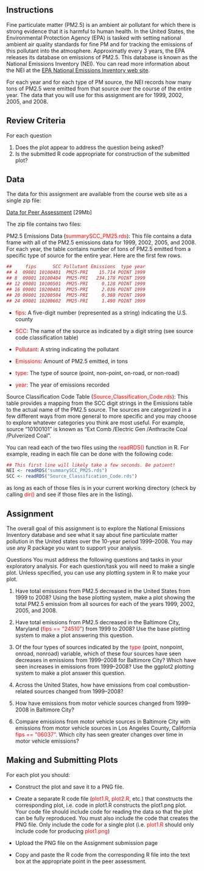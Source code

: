 ## Instructions
Fine particulate matter (PM2.5) is an ambient air pollutant for which there is strong evidence that it is harmful to human health. In the United States, the Environmental Protection Agency (EPA) is tasked with setting national ambient air quality standards for fine PM and for tracking the emissions of this pollutant into the atmosphere. Approximatly every 3 years, the EPA releases its database on emissions of PM2.5. This database is known as the National Emissions Inventory (NEI). You can read more information about the NEI at the [EPA National Emissions Inventory web site][1].

For each year and for each type of PM source, the NEI records how many tons of PM2.5 were emitted from that source over the course of the entire year. The data that you will use for this assignment are for 1999, 2002, 2005, and 2008.



## Review Criteria
For each question

1. Does the plot appear to address the question being asked?
2. Is the submitted R code appropriate for construction of the submitted plot?

## Data
The data for this assignment are available from the course web site as a single zip file:

[Data for Peer Assessment][data_link] [29Mb]

The zip file contains two files:


PM2.5 Emissions Data (<red>summarySCC_PM25.rds</red>): 
This file contains a data frame with all of the PM2.5 emissions data for 1999, 2002, 2005, and 2008. For each year, the table contains number of tons of PM2.5 emitted from a specific type of source for the entire year. Here are the first few rows.

```r
##     fips      SCC Pollutant Emissions  type year
## 4  09001 10100401  PM25-PRI    15.714 POINT 1999
## 8  09001 10100404  PM25-PRI   234.178 POINT 1999
## 12 09001 10100501  PM25-PRI     0.128 POINT 1999
## 16 09001 10200401  PM25-PRI     2.036 POINT 1999
## 20 09001 10200504  PM25-PRI     0.388 POINT 1999
## 24 09001 10200602  PM25-PRI     1.490 POINT 1999
```

- <red>fips</red>: A five-digit number (represented as a string) indicating the U.S. county

- <red>SCC</red>: The name of the source as indicated by a digit string (see source code classification table)

- <red>Pollutant</red>: A string indicating the pollutant

- <red>Emissions</red>: Amount of PM2.5 emitted, in tons

- <red>type</red>: The type of source (point, non-point, on-road, or non-road)

- <red>year</red>: The year of emissions recorded


Source Classification Code Table (<red>Source_Classification_Code.rds</red>): This table provides a mapping from the SCC digit strings in the Emissions table to the actual name of the PM2.5 source. The sources are categorized in a few different ways from more general to more specific and you may choose to explore whatever categories you think are most useful. For example, source “10100101” is known as “Ext Comb /Electric Gen /Anthracite Coal /Pulverized Coal”.

You can read each of the two files using the <red>readRDS() </red> function in R. For example, reading in each file can be done with the following code:

```r
## This first line will likely take a few seconds. Be patient!
NEI <- readRDS("summarySCC_PM25.rds")
SCC <- readRDS("Source_Classification_Code.rds")
```

as long as each of those files is in your current working directory (check by calling <red>dir()</red> and see if those files are in the listing).


## Assignment

The overall goal of this assignment is to explore the National Emissions Inventory database and see what it say about fine particulate matter pollution in the United states over the 10-year period 1999–2008. You may use any R package you want to support your analysis.

Questions
You must address the following questions and tasks in your exploratory analysis. For each question/task you will need to make a single plot. Unless specified, you can use any plotting system in R to make your plot.

1. Have total emissions from PM2.5 decreased in the United States from 1999 to 2008? Using the base plotting system, make a plot showing the total PM2.5 emission from all sources for each of the years 1999, 2002, 2005, and 2008.

2. Have total emissions from PM2.5 decreased in the Baltimore City, Maryland (<red>fips == "24510"</red>) from 1999 to 2008? Use the base plotting system to make a plot answering this question.

3. Of the four types of sources indicated by the <red>type</red> (point, nonpoint, onroad, nonroad) variable, which of these four sources have seen decreases in emissions from 1999–2008 for Baltimore City? Which have seen increases in emissions from 1999–2008? Use the ggplot2 plotting system to make a plot answer this question.

4. Across the United States, how have emissions from coal combustion-related sources changed from 1999–2008?

5. How have emissions from motor vehicle sources changed from 1999–2008 in Baltimore City?

6. Compare emissions from motor vehicle sources in Baltimore City with emissions from motor vehicle sources in Los Angeles County, California <red>fips == "06037"</red>. Which city has seen greater changes over time in motor vehicle emissions?


## Making and Submitting Plots
For each plot you should:

- Construct the plot and save it to a PNG file.

- Create a separate R code file (<red>plot1.R</red>, <red>plot2.R</red>, etc.) that constructs the corresponding plot, i.e. code in plot1.R constructs the plot1.png plot. Your code file should include code for reading the data so that the plot can be fully reproduced. You must also include the code that creates the PNG file. Only include the code for a single plot (i.e. <red>plot1.R</red> should only include code for producing <red>plot1.png</red>)

- Upload the PNG file on the Assignment submission page

- Copy and paste the R code from the corresponding R file into the text box at the appropriate point in the peer assessment.












<style> red { color: red } </style>

[1]: http://www.epa.gov/ttn/chief/eiinformation.html "EPA National Emissions Inventory"
[data_link]: https://d396qusza40orc.cloudfront.net/exdata%2Fdata%2FNEI_data.zip "Data for Peer Assessment"
